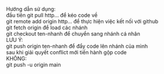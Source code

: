 Hướng dẫn sử dụng:  
đầu tiên git pull http... để kéo code về  
git remote add origin http... để thực hiện việc kết nối với github  
git fetch origin để load các nhánh  
git checkout ten-nhanh để chuyển sang nhánh cá nhân  
LƯU Ý:  
git push origin ten-nhanh để đẩy code lên nhánh của mình   
sau khi giải quyết conflict mới tiến hành gộp code  
KHÔNG:  
git push -u origin main
